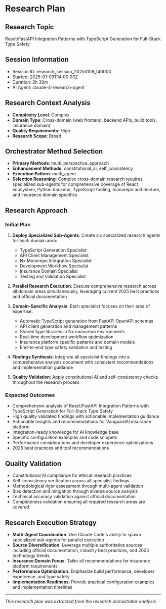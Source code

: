 # Research Plan

## Research Topic
React/FastAPI Integration Patterns with TypeScript Generation for Full-Stack Type Safety

## Session Information
- Session ID: research_session_20250109_140000
- Started: 2025-01-09T14:00:00Z
- Duration: 2h 30m
- AI Agent: claude-4-research-agent

## Research Context Analysis
- **Complexity Level**: Complex
- **Domain Type**: Cross-domain (web frontend, backend APIs, build tools, insurance domain)
- **Quality Requirements**: High
- **Research Scope**: Broad

## Orchestrator Method Selection
- **Primary Methods**: multi_perspective_approach
- **Enhancement Methods**: constitutional_ai, self_consistency
- **Execution Pattern**: multi_agent
- **Selection Reasoning**: Complex cross-domain research requires specialized sub-agents for comprehensive coverage of React ecosystem, Python backend, TypeScript tooling, monorepo architecture, and insurance domain specifics

## Research Approach

### Initial Plan
1. **Deploy Specialized Sub-Agents**: Create six specialized research agents for each domain area:
   - TypeScript Generation Specialist
   - API Client Management Specialist
   - Nx Monorepo Integration Specialist
   - Development Workflow Specialist
   - Insurance Domain Specialist
   - Testing and Validation Specialist

2. **Parallel Research Execution**: Execute comprehensive research across all domain areas simultaneously, leveraging current 2025 best practices and official documentation

3. **Domain-Specific Analysis**: Each specialist focuses on their area of expertise:
   - Automatic TypeScript generation from FastAPI OpenAPI schemas
   - API client generation and management patterns
   - Shared type libraries in Nx monorepo environments
   - Real-time development workflow optimization
   - Insurance platform specific patterns and domain models
   - End-to-end type safety validation and testing

4. **Findings Synthesis**: Integrate all specialist findings into a comprehensive analysis document with consistent recommendations and implementation guidance

5. **Quality Validation**: Apply constitutional AI and self-consistency checks throughout the research process

### Expected Outcomes
- Comprehensive analysis of React/FastAPI Integration Patterns with TypeScript Generation for Full-Stack Type Safety
- High quality validated findings with actionable implementation guidance
- Actionable insights and recommendations for VanguardAI insurance platform
- Integration-ready knowledge for AI knowledge base
- Specific configuration examples and code snippets
- Performance considerations and developer experience optimizations
- 2025 best practices and tool recommendations

## Quality Validation
- Constitutional AI compliance for ethical research practices
- Self-consistency verification across all specialist findings
- Methodological rigor assessment through multi-agent validation
- Bias detection and mitigation through diverse source analysis
- Technical accuracy validation against official documentation
- Completeness validation ensuring all required research areas are covered

## Research Execution Strategy
- **Multi-Agent Coordination**: Use Claude Code's ability to spawn specialized sub-agents for parallel execution
- **Source Diversification**: Leverage multiple authoritative sources including official documentation, industry best practices, and 2025 technology trends
- **Insurance Domain Focus**: Tailor all recommendations for insurance platform requirements
- **Performance Optimization**: Emphasize build performance, developer experience, and type safety
- **Implementation Readiness**: Provide practical configuration examples and implementation timelines

---
*This research plan was extracted from the research orchestrator analysis*